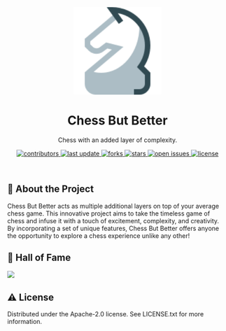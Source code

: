 <div align="center">

  <img src="assets/logo.svg" alt="logo" width="200" height="auto" />
  <h1>Chess But Better</h1>
  
  <p>
    Chess with an added layer of complexity.
  </p>
  
  
  <!-- Badges -->
  <p>
    <a href="https://github.com/Ido-Barnea/Chess-But-Better/graphs/contributors">
      <img src="https://img.shields.io/github/contributors/Ido-Barnea/Chess-But-Better" alt="contributors" />
    </a>
    <a href="">
      <img src="https://img.shields.io/github/last-commit/Ido-Barnea/Chess-But-Better" alt="last update" />
    </a>
    <a href="https://github.com/Ido-Barnea/Chess-But-Better/network/members">
      <img src="https://img.shields.io/github/forks/Ido-Barnea/Chess-But-Better" alt="forks" />
    </a>
    <a href="https://github.com/Ido-Barnea/Chess-But-Better/stargazers">
      <img src="https://img.shields.io/github/stars/Ido-Barnea/Chess-But-Better" alt="stars" />
    </a>
    <a href="https://github.com/Ido-Barnea/Chess-But-Better/issues/">
      <img src="https://img.shields.io/github/issues/Ido-Barnea/Chess-But-Better" alt="open issues" />
    </a>
    <a href="https://github.com/Ido-Barnea/Chess-But-Better/blob/master/LICENSE">
      <img src="https://img.shields.io/github/license/Ido-Barnea/Chess-But-Better" alt="license" />
    </a>
  </p>
</div>

<br />

<!-- About the Project -->
## :star2: About the Project
Chess But Better acts as multiple additional layers on top of your average chess game. This innovative project aims to take the timeless game of chess and infuse it with a touch of excitement, complexity, and creativity. By incorporating a set of unique features, Chess But Better offers anyone the opportunity to explore a chess experience unlike any other!

<!-- Contributing -->
## :wave: Hall of Fame

<a href="https://github.com/Ido-Barnea/Chess-But-Better/graphs/contributors">
  <img src="https://contrib.rocks/image?repo=Ido-Barnea/Chess-But-Better" />
</a>

<!-- License -->
## :warning: License

Distributed under the Apache-2.0 license. See LICENSE.txt for more information.
